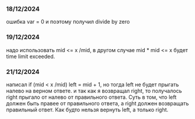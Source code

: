 ### 18/12/2024
ошибка var = 0 и поэтому получил divide by zero

### 19/12/2024
надо использовать mid <= x /mid, в другом случае mid * mid <= x будет time limit exceeded.

### 21/12/2024
написал if (mid < x /mid) left = mid + 1, но тогда left не будет прыгать налево на верном ответе.
и так как я возвращал right, то получалось right прыгало от налево от правильного ответа. Суть в том,
что left должен быть правее от правильного ответа, а right должен возвращать правильный ответ.
Как будто нельзя вернуть left, а только right. 
